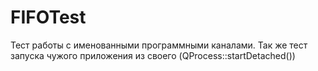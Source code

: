 # FIFOTest

Тест работы с именованными программными каналами.
Так же тест запуска чужого приложения из своего (QProcess::startDetached())